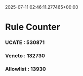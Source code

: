 2025-07-11 02:46:11.277465+00:00
# Rule Counter 
 ### UCATE : 530871

 ### Veneto : 132730

 ### Allowlist : 13930